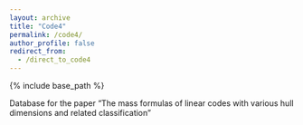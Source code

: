 ```yaml
---
layout: archive
title: "Code4"
permalink: /code4/
author_profile: false
redirect_from: 
  - /direct_to_code4
---
```


{% include base_path %}


Database for the paper “The mass formulas of linear codes with various hull dimensions and related classification”
